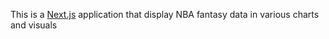 This is a [Next.js](https://nextjs.org) application that display NBA fantasy data in various charts and visuals 
